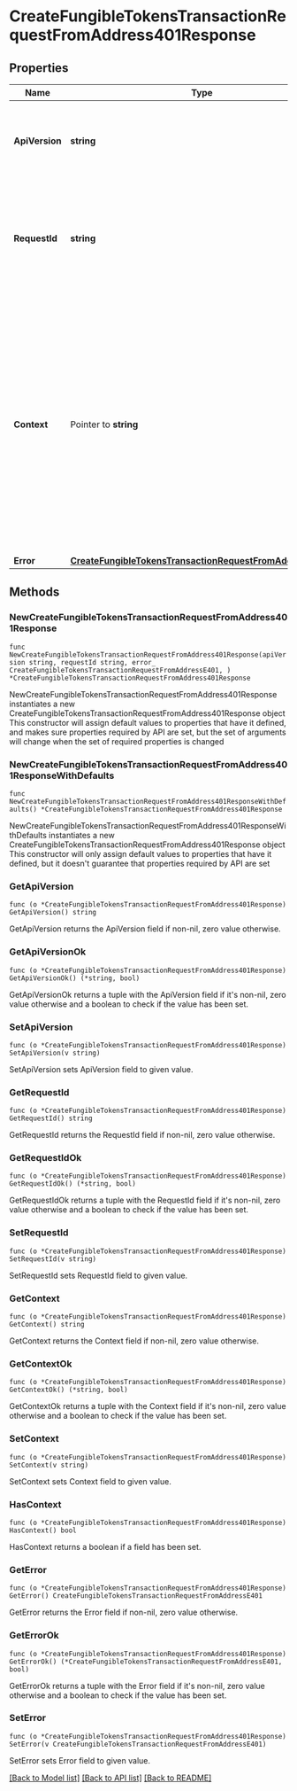 # CreateFungibleTokensTransactionRequestFromAddress401Response

## Properties

Name | Type | Description | Notes
------------ | ------------- | ------------- | -------------
**ApiVersion** | **string** | Specifies the version of the API that incorporates this endpoint. | 
**RequestId** | **string** | Defines the ID of the request. The &#x60;requestId&#x60; is generated by Crypto APIs and it&#39;s unique for every request. | 
**Context** | Pointer to **string** | In batch situations the user can use the context to correlate responses with requests. This property is present regardless of whether the response was successful or returned as an error. &#x60;context&#x60; is specified by the user. | [optional] 
**Error** | [**CreateFungibleTokensTransactionRequestFromAddressE401**](CreateFungibleTokensTransactionRequestFromAddressE401.md) |  | 

## Methods

### NewCreateFungibleTokensTransactionRequestFromAddress401Response

`func NewCreateFungibleTokensTransactionRequestFromAddress401Response(apiVersion string, requestId string, error_ CreateFungibleTokensTransactionRequestFromAddressE401, ) *CreateFungibleTokensTransactionRequestFromAddress401Response`

NewCreateFungibleTokensTransactionRequestFromAddress401Response instantiates a new CreateFungibleTokensTransactionRequestFromAddress401Response object
This constructor will assign default values to properties that have it defined,
and makes sure properties required by API are set, but the set of arguments
will change when the set of required properties is changed

### NewCreateFungibleTokensTransactionRequestFromAddress401ResponseWithDefaults

`func NewCreateFungibleTokensTransactionRequestFromAddress401ResponseWithDefaults() *CreateFungibleTokensTransactionRequestFromAddress401Response`

NewCreateFungibleTokensTransactionRequestFromAddress401ResponseWithDefaults instantiates a new CreateFungibleTokensTransactionRequestFromAddress401Response object
This constructor will only assign default values to properties that have it defined,
but it doesn't guarantee that properties required by API are set

### GetApiVersion

`func (o *CreateFungibleTokensTransactionRequestFromAddress401Response) GetApiVersion() string`

GetApiVersion returns the ApiVersion field if non-nil, zero value otherwise.

### GetApiVersionOk

`func (o *CreateFungibleTokensTransactionRequestFromAddress401Response) GetApiVersionOk() (*string, bool)`

GetApiVersionOk returns a tuple with the ApiVersion field if it's non-nil, zero value otherwise
and a boolean to check if the value has been set.

### SetApiVersion

`func (o *CreateFungibleTokensTransactionRequestFromAddress401Response) SetApiVersion(v string)`

SetApiVersion sets ApiVersion field to given value.


### GetRequestId

`func (o *CreateFungibleTokensTransactionRequestFromAddress401Response) GetRequestId() string`

GetRequestId returns the RequestId field if non-nil, zero value otherwise.

### GetRequestIdOk

`func (o *CreateFungibleTokensTransactionRequestFromAddress401Response) GetRequestIdOk() (*string, bool)`

GetRequestIdOk returns a tuple with the RequestId field if it's non-nil, zero value otherwise
and a boolean to check if the value has been set.

### SetRequestId

`func (o *CreateFungibleTokensTransactionRequestFromAddress401Response) SetRequestId(v string)`

SetRequestId sets RequestId field to given value.


### GetContext

`func (o *CreateFungibleTokensTransactionRequestFromAddress401Response) GetContext() string`

GetContext returns the Context field if non-nil, zero value otherwise.

### GetContextOk

`func (o *CreateFungibleTokensTransactionRequestFromAddress401Response) GetContextOk() (*string, bool)`

GetContextOk returns a tuple with the Context field if it's non-nil, zero value otherwise
and a boolean to check if the value has been set.

### SetContext

`func (o *CreateFungibleTokensTransactionRequestFromAddress401Response) SetContext(v string)`

SetContext sets Context field to given value.

### HasContext

`func (o *CreateFungibleTokensTransactionRequestFromAddress401Response) HasContext() bool`

HasContext returns a boolean if a field has been set.

### GetError

`func (o *CreateFungibleTokensTransactionRequestFromAddress401Response) GetError() CreateFungibleTokensTransactionRequestFromAddressE401`

GetError returns the Error field if non-nil, zero value otherwise.

### GetErrorOk

`func (o *CreateFungibleTokensTransactionRequestFromAddress401Response) GetErrorOk() (*CreateFungibleTokensTransactionRequestFromAddressE401, bool)`

GetErrorOk returns a tuple with the Error field if it's non-nil, zero value otherwise
and a boolean to check if the value has been set.

### SetError

`func (o *CreateFungibleTokensTransactionRequestFromAddress401Response) SetError(v CreateFungibleTokensTransactionRequestFromAddressE401)`

SetError sets Error field to given value.



[[Back to Model list]](../README.md#documentation-for-models) [[Back to API list]](../README.md#documentation-for-api-endpoints) [[Back to README]](../README.md)


